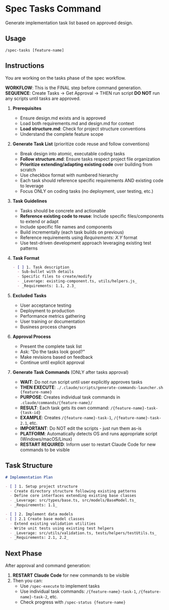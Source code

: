 # Spec Tasks Command

Generate implementation task list based on approved design.

## Usage

```
/spec-tasks [feature-name]
```

## Instructions

You are working on the tasks phase of the spec workflow.

**WORKFLOW**: This is the FINAL step before command generation.
**SEQUENCE**: Create Tasks → Get Approval → THEN run script
**DO NOT** run any scripts until tasks are approved.

1. **Prerequisites**
    - Ensure design.md exists and is approved
    - Load both requirements.md and design.md for context
    - **Load structure.md**: Check for project structure conventions
    - Understand the complete feature scope

2. **Generate Task List** (prioritize code reuse and follow conventions)
    - Break design into atomic, executable coding tasks
    - **Follow structure.md**: Ensure tasks respect project file organization
    - **Prioritize extending/adapting existing code** over building from scratch
    - Use checkbox format with numbered hierarchy
    - Each task should reference specific requirements AND existing code to leverage
    - Focus ONLY on coding tasks (no deployment, user testing, etc.)

3. **Task Guidelines**
    - Tasks should be concrete and actionable
    - **Reference existing code to reuse**: Include specific files/components to extend or adapt
    - Include specific file names and components
    - Build incrementally (each task builds on previous)
    - Reference requirements using _Requirements: X.Y_ format
    - Use test-driven development approach leveraging existing test patterns

4. **Task Format**

   ```markdown
   - [ ] 1. Task description
     - Sub-bullet with details
     - Specific files to create/modify
     - _Leverage: existing-component.ts, utils/helpers.js_
     - _Requirements: 1.1, 2.3_
   ```

5. **Excluded Tasks**
    - User acceptance testing
    - Deployment to production
    - Performance metrics gathering
    - User training or documentation
    - Business process changes

6. **Approval Process**
    - Present the complete task list
    - Ask: "Do the tasks look good?"
    - Make revisions based on feedback
    - Continue until explicit approval

7. **Generate Task Commands** (ONLY after tasks approval)
    - **WAIT**: Do not run script until user explicitly approves tasks
    - **THEN EXECUTE**: `./.claude/scripts/generate-commands-launcher.sh {feature-name}`
    - **PURPOSE**: Creates individual task commands in `.claude/commands/{feature-name}/`
    - **RESULT**: Each task gets its own command: `/{feature-name}-task-{task-id}`
    - **EXAMPLE**: Creates `/{feature-name}-task-1`, `/{feature-name}-task-2.1`, etc.
    - **IMPORTANT**: Do NOT edit the scripts - just run them as-is
    - **PLATFORM**: Automatically detects OS and runs appropriate script (Windows/macOS/Linux)
    - **RESTART REQUIRED**: Inform user to restart Claude Code for new commands to be visible

## Task Structure

```markdown
# Implementation Plan

- [ ] 1. Setup project structure
  - Create directory structure following existing patterns
  - Define core interfaces extending existing base classes
  - _Leverage: src/types/base.ts, src/models/BaseModel.ts_
  - _Requirements: 1.1_

- [ ] 2. Implement data models
- [ ] 2.1 Create base model classes
  - Extend existing validation utilities
  - Write unit tests using existing test helpers
  - _Leverage: src/utils/validation.ts, tests/helpers/testUtils.ts_
  - _Requirements: 2.1, 2.2_
```

## Next Phase

After approval and command generation:

1. **RESTART Claude Code** for new commands to be visible
2. Then you can:
    - Use `/spec-execute` to implement tasks
    - Use individual task commands: `/{feature-name}-task-1`, `/{feature-name}-task-2`, etc.
    - Check progress with `/spec-status {feature-name}`
